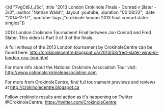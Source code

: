 {:id "7vgCt8J_JSc",
 :title "2013 London Crokinole Finals - Conrad v Slater - 3/3",
 :author "Nathan Walsh",
 :layout :youtube,
 :duration "00:08:22",
 :date "2014-11-17",
 :youtube-tags ["crokinole london 2013 final conrad slater singles"]}


2013 London Crokinole Tournament Final between Jon Conrad and Fred Slater. This video is Part 3 of 3 of the finals.

A full writeup of the 2013 London tournament by CrokinoleCentre can be found here: http://crokinolecentre.blogspot.ca/2013/03/fred-slater-wins-in-london-nca-tour.html

For more info about the National Crokinole Association Tour visit: http://www.nationalcrokinoleassociation.com

For more from CrokinoleCentre, find full tournament previews and reviews at http://crokinolecentre.blogspot.ca

Follow crokinole results and action as it's happening on Twitter @CrokinoleCentre, https://twitter.com/CrokinoleCentre
